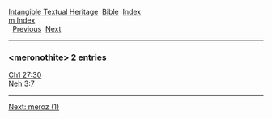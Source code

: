 [Intangible Textual Heritage](../../index)  [Bible](../index) 
[Index](index)   
[m Index](_m_)  
  [Previous](c07343)  [Next](c07345) 

------------------------------------------------------------------------

### &lt;meronothite&gt; 2 entries

[Ch1 27:30](../kjv/ch1027.htm#030)  
[Neh 3:7](../kjv/neh003.htm#007)  

------------------------------------------------------------------------

[Next: meroz (1)](c07345)

